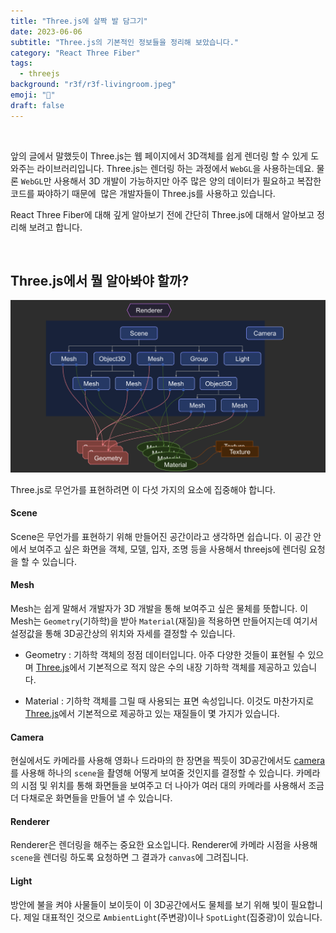 ```yaml
---
title: "Three.js에 살짝 발 담그기"
date: 2023-06-06
subtitle: "Three.js의 기본적인 정보들을 정리해 보았습니다."
category: "React Three Fiber"
tags:
  - threejs
background: "r3f/r3f-livingroom.jpeg"
emoji: "🔬"
draft: false
---
```


<br/>

앞의 글에서 말했듯이 Three.js는 웹 페이지에서 3D객체를 쉽게 렌더링 할 수 있게 도와주는 라이브러리입니다. Three.js는 렌더링 하는 과정에서 `WebGL`을 사용하는데요. 물론 `WebGL`만 사용해서 3D 개발이 가능하지만 아주 많은 양의 데이터가 필요하고 복잡한 코드를 짜야하기 때문에  많은 개발자들이 Three.js를 사용하고 있습니다.

React Three Fiber에 대해 깊게 알아보기 전에 간단히 Three.js에 대해서 알아보고 정리해 보려고 합니다.

<br/>

## Three.js에서 뭘 알아봐야 할까?

<div style="width:100%; margin:auto;">

![threejsbasic](../../assets/images/r3f/r3f-threejsbasic.png)

</div>

Three.js로 무언가를 표현하려면 이 다섯 가지의 요소에 집중해야 합니다.

#### Scene

Scene은 무언가를 표현하기 위해 만들어진 공간이라고 생각하면 쉽습니다. 이 공간 안에서 보여주고 싶은 화면을 객체, 모델, 입자, 조명 등을 사용해서 threejs에 렌더링 요청을 할 수 있습니다.

#### Mesh

Mesh는 쉽게 말해서 개발자가 3D 개발을 통해 보여주고 싶은 물체를 뜻합니다. 이 Mesh는 `Geometry`(기하학)을 받아 `Material`(재질)을 적용하면 만들어지는데 여기서 설정값을 통해 3D공간상의 위치와 자세를 결정할 수 있습니다.

- Geometry :
  기하학 객체의 정점 데이터입니다. 아주 다양한 것들이 표현될 수 있으며 [Three.js](https://threejs.org/docs/#api/ko/geometries/BoxGeometry "Three.js")에서 기본적으로 적지 않은 수의 내장 기하학 객체를 제공하고 있습니다.

- Material :
  기하학 객체를 그릴 때 사용되는 표면 속성입니다. 이것도 마찬가지로 [Three.js](https://threejs.org/docs/#api/ko/constants/Materials "Three.js")에서 기본적으로 제공하고 있는 재질들이 몇 가지가 있습니다.

#### Camera

현실에서도 카메라를 사용해 영화나 드라마의 한 장면을 찍듯이 3D공간에서도 [camera](https://threejs.org/docs/#api/ko/cameras/Camera "camera")를 사용해 하나의 `scene`을 촬영해 어떻게 보여줄 것인지를 결정할 수 있습니다. 카메라의 시점 및 위치를 통해 화면들을 보여주고 더 나아가 여러 대의 카메라를 사용해서 조금 더 다채로운 화면들을 만들어 낼 수 있습니다.

#### Renderer

Renderer은 렌더링을 해주는 중요한 요소입니다. Renderer에 카메라 시점을 사용해 `scene`을 렌더링 하도록 요청하면 그 결과가 `canvas`에 그려집니다.

#### Light

방안에 불을 켜야 사물들이 보이듯이 이 3D공간에서도 물체를 보기 위해 빛이 필요합니다. 제일 대표적인 것으로 `AmbientLight`(주변광)이나 `SpotLight`(집중광)이 있습니다.
